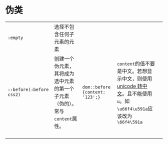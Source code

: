 # 伪类

<!-- prettier-ignore-start -->
|                          |                                                                             |                                 |                                                                                                                                                             |     |
| ------------------------ | --------------------------------------------------------------------------- | ------------------------------- | ----------------------------------------------------------------------------------------------------------------------------------------------------------- | --- |
| `:empty`                 | 选择不包含任何子元素的元素                                                  |                                 |                                                                                                                                                             |     |
| `::before(:before css2)` | 创建一个伪元素，其将成为选中元素的第一个子元素（伪的）。常与`content`属性。 | `dom::before {content: '123';}` | `content`的值不要是中文。若想显示中文，则使用[unicode 转中文](https://bejson.convert/unicode_chinese/)。且不能使用`u`。如`\u66f4\u591a`应该改为`\66f4\591a` |     |
|                          |                                                                             |                                 |                                                                                                                                                             |     |
|                          |                                                                             |                                 |                                                                                                                                                             |     |
|                          |                                                                             |                                 |                                                                                                                                                             |     |
|                          |                                                                             |                                 |                                                                                                                                                             |     |

<!-- prettier-ignore-end -->

